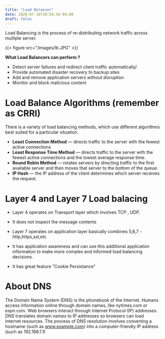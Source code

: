 ```yaml
---
title: "Load Balancer"
date: 2020-07-16T20:54:54-04:00
draft: false
---
```


Load Balancing is the process of re-distributing network traffic across multiple server.

{{< figure src="/images/lb.JPG" >}}

**What Load Balancers can perform ?**

- Detect server failures and redirect client traffic automatically/
- Provide automated disaster recovery to backup sites
- Add and remove application servers without disruption
- Monitor and block malicious content

# Load Balance Algorithms (remember as CRRI)

There is a variety of load balancing methods, which use different algorithms best suited for a particular situation.

- **Least Connection Method** — directs traffic to the server with the fewest active connections
- **Least Response Time Method** — directs traffic to the server with the fewest active connections and the lowest average response time.
- **Round Robin Method** — rotates servers by directing traffic to the first available server and then moves that server to the bottom of the queue.
- **IP Hash** — the IP address of the client determines which server receives the request.

# Layer 4 and Layer 7 Load balacing

- Layer 4 operates on Transport layer which involves TCP , UDP. 
- It does not inspect the message contents 

- Layer 7 operates on application layer basically combines 5,6,7 - http,https,ssl,etc
- It has application awareness and can use this additional application information to make more complex and informed load balancing decisions.
- It has great feature "Cookie Persistance"


# About DNS
The Domain Name System (DNS) is the phonebook of the Internet. Humans access information online through domain names, like nytimes.com or espn.com. Web browsers interact through Internet Protocol (IP) addresses. DNS translates domain names to IP addresses so browsers can load Internet resources.
The process of DNS resolution involves converting a hostname (such as www.example.com) into a computer-friendly IP address (such as 192.168.1.1)